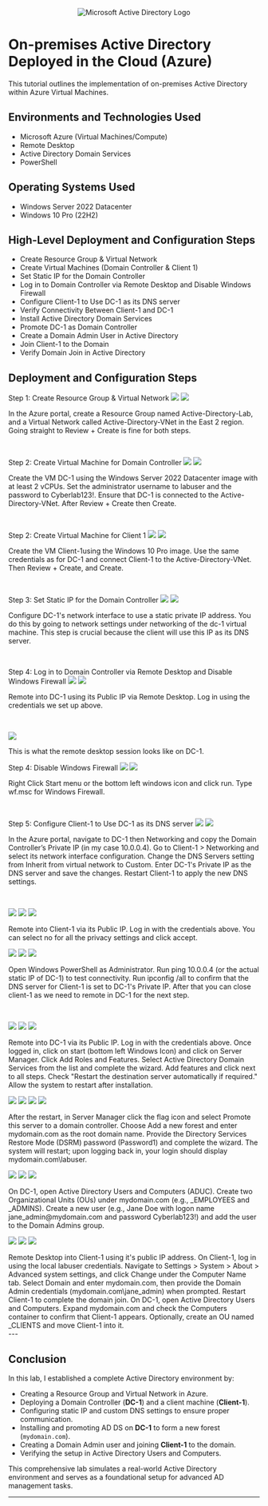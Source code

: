 <p align="center">
<img src="https://i.imgur.com/pU5A58S.png" alt="Microsoft Active Directory Logo"/>
</p>

<h1>On-premises Active Directory Deployed in the Cloud (Azure)</h1>
This tutorial outlines the implementation of on-premises Active Directory within Azure Virtual Machines.<br />



<h2>Environments and Technologies Used</h2>

- Microsoft Azure (Virtual Machines/Compute)
- Remote Desktop
- Active Directory Domain Services
- PowerShell

<h2>Operating Systems Used </h2>

- Windows Server 2022 Datacenter
- Windows 10 Pro (22H2)

<h2>High-Level Deployment and Configuration Steps</h2>

- Create Resource Group & Virtual Network
- Create Virtual Machines (Domain Controller & Client 1)
- Set Static IP for the Domain Controller
- Log in to Domain Controller via Remote Desktop and Disable Windows Firewall
- Configure Client-1 to Use DC-1 as its DNS server
- Verify Connectivity Between Client-1 and DC-1
- Install Active Directory Domain Services
- Promote DC-1 as Domain Controller
- Create a Domain Admin User in Active Directory
- Join Client-1 to the Domain
- Verify Domain Join in Active Directory

<h2>Deployment and Configuration Steps</h2>

<p>
 Step 1: Create Resource Group & Virtual Network
 <img src=https://github.com/user-attachments/assets/b997a664-34cc-4fce-9be2-57541b5fd675/>
 <img src=https://github.com/user-attachments/assets/23c3b5d6-6ae7-49cc-b617-3f3b841a7b26/>

</p>
<p>
In the Azure portal, create a Resource Group named Active-Directory-Lab, and a Virtual Network called Active-Directory-VNet in the East 2 region. Going straight to Review + Create is fine for both steps.
</p>
<br />

<p>
 Step 2: Create Virtual Machine for Domain Controller
<img src="https://github.com/user-attachments/assets/f9280da4-9930-4be2-9207-ad19663a865a"/>
<img src="https://github.com/user-attachments/assets/d35b3308-f9e3-40a3-a9b1-8b0f7921b3ec"/>

</p>
<p>
Create the VM DC-1 using the Windows Server 2022 Datacenter image with at least 2 vCPUs. Set the administrator username to labuser and the password to Cyberlab123!. Ensure that DC-1 is connected to the Active-Directory-VNet. After Review + Create then Create.
</p>
<br />

<p>
 Step 2: Create Virtual Machine for Client 1
<img src="https://github.com/user-attachments/assets/41f5e412-44e7-4b00-9be6-ce1d24b9fb0c"/>
<img src="https://github.com/user-attachments/assets/44ca1b34-67f3-4fab-9ecd-83818adaabcd"/>

</p>
<p>
Create the VM Client-1using the Windows 10 Pro image. Use the same credentials as for DC-1 and connect Client-1 to the Active-Directory-VNet. Then Review + Create, and Create.
</p>
<br />

<p>
 Step 3: Set Static IP for the Domain Controller
<img src="https://github.com/user-attachments/assets/d63f75ae-24d7-40fb-82d6-fc0e9929713c"/>
<img src="https://github.com/user-attachments/assets/b7fdf84d-c63c-45e0-bf04-894876f24e56"/>

</p>
<p>
Configure DC-1's network interface to use a static private IP address. You do this by going to network settings under networking of the dc-1 virtual machine. This step is crucial because the client will use this IP as its DNS server.
</p>
<br />

<p>
 Step 4: Log in to Domain Controller via Remote Desktop and Disable Windows Firewall
<img src="https://github.com/user-attachments/assets/9ce98f2c-2e4e-4ac9-8b57-c2bef90ae851"/>
<img src="https://github.com/user-attachments/assets/168044ad-e772-48b6-8166-75a6b0107107"/>

</p>
<p>
Remote into DC-1 using its Public IP via Remote Desktop. Log in using the credentials we set up above.
</p>
<br />

<p>
<img src="https://github.com/user-attachments/assets/463d7708-5e4c-4522-8632-cb0f24b96d5d"/>
<p>
This is what the remote desktop session looks like on DC-1.
</p>
<p>
 Step 4: Disable Windows Firewall
<img src="https://github.com/user-attachments/assets/cc199de1-0369-4a4d-94a3-5f850a6ab6e1"/>
<img src="https://github.com/user-attachments/assets/5961ab1b-9d0a-4e3b-9868-9fc7cca1e4e4"/>
</p>
<p>
Right Click Start menu or the bottom left windows icon and click run. Type wf.msc for Windows Firewall.
</p>
<br />

<p>
 Step 5: Configure Client-1 to Use DC-1 as its DNS server
<img src="https://github.com/user-attachments/assets/7b52e8ec-fb2d-4c5f-a1cf-76039b73e98e"/>
<img src="https://github.com/user-attachments/assets/4af3c22f-4b14-4019-8f81-d1d7847322c1"/>

</p>
<p>
In the Azure portal, navigate to DC-1 then Networking and copy the Domain Controller’s Private IP (in my case 10.0.0.4). Go to Client-1 > Networking and select its network interface configuration. Change the DNS Servers setting from Inherit from virtual network to Custom. Enter DC-1's Private IP as the DNS server and save the changes. Restart Client-1 to apply the new DNS settings.
</p>
<br />

<p>
<img src="https://github.com/user-attachments/assets/0b67fd44-1095-4853-a12c-e859f39fe77f"/>
<img src="https://github.com/user-attachments/assets/b8e73753-f69c-44ec-8c69-5b78b7ba1482"/>
<img src="https://github.com/user-attachments/assets/e63a8ebb-171f-4a2e-9b59-f58fca44f428"/>
</p>
<p>
Remote into Client-1 via its Public IP. Log in with the credentials above. You can select no for all the privacy settings and click accept.
<br />

<p>
<img src="https://github.com/user-attachments/assets/e3c03fb4-1c83-4f28-82fd-3a1626c035b6"/>
<img src="https://github.com/user-attachments/assets/575c0993-f623-4e40-af54-0c77555b6807"/>
<img src="https://github.com/user-attachments/assets/1c8321b0-3ab7-4a74-bbc1-e6863351fc24"/>

</p>
<p>
Open Windows PowerShell as Administrator. Run ping 10.0.0.4 (or the actual static IP of DC-1) to test connectivity. Run ipconfig /all to confirm that the DNS server for Client-1 is set to DC-1's Private IP. After that you can close client-1 as we need to remote in DC-1 for the next step.
</p>
<br />

<p>
<img src="https://github.com/user-attachments/assets/e72392df-829e-479d-b435-b64d215cdf5d"/>
<img src="https://github.com/user-attachments/assets/c87f18d5-fb30-49de-9703-35d89d1a0f6a"/>
<img src="https://github.com/user-attachments/assets/b5614164-101b-420a-b7f2-d699001e9d3a"/>
</p>
<p>
Remote into DC-1 via its Public IP. Log in with the credentials above. Once logged in, click on start (bottom left Windows Icon) and click on Server Manager. Click Add Roles and Features. Select Active Directory Domain Services from the list and complete the wizard. Add features and click next to all steps. Check "Restart the destination server automatically if required." Allow the system to restart after installation.
<br />

<p>
<img src="https://github.com/user-attachments/assets/9627c055-c4b8-4a85-bb07-396c468f29f6"/>
<img src="https://github.com/user-attachments/assets/518e0249-c342-40d8-9f3f-afd4a177689c"/>
<img src="https://github.com/user-attachments/assets/d1108b91-efdf-4584-90e3-11756dc1bf80"/>
<img src="https://github.com/user-attachments/assets/99f8c575-6fb8-452a-b084-ce4adaf66ced"/>
</p>
<p>
After the restart, in Server Manager click the flag icon and select Promote this server to a domain controller. Choose Add a new forest and enter mydomain.com as the root domain name. Provide the Directory Services Restore Mode (DSRM) password (Password1) and complete the wizard. The system will restart; upon logging back in, your login should display mydomain.com\labuser.
<br />

<p>
<img src="https://github.com/user-attachments/assets/bb7fd9f9-e91b-4fe6-8c98-0c019c5c1e2d"/>
<img src="https://github.com/user-attachments/assets/e14cd81c-b1fe-44a2-9c62-59dad229ff7e"/>
<img src="https://github.com/user-attachments/assets/26be7822-10cd-4326-b909-605b68293078"/>
</p>
<p>
On DC-1, open Active Directory Users and Computers (ADUC). Create two Organizational Units (OUs) under mydomain.com (e.g., _EMPLOYEES and _ADMINS). Create a new user (e.g., Jane Doe with logon name jane_admin@mydomain.com and password Cyberlab123!) and add the user to the Domain Admins group.
<br />

<p>
<img src="https://github.com/user-attachments/assets/1ab9b747-38f2-4fb2-8b7b-926999ddf4de"/>
<img src="https://github.com/user-attachments/assets/512d4226-bda4-4043-a150-1ea94d1415fe"/>
<img src="https://github.com/user-attachments/assets/f40100ec-0eb8-46fa-b118-594371373c0a"/>
</p>
<p>
Remote Desktop into Client-1 using it's public IP address. On Client-1, log in using the local labuser credentials. Navigate to Settings > System > About > Advanced system settings, and click Change under the Computer Name tab. Select Domain and enter mydomain.com, then provide the Domain Admin credentials (mydomain.com\jane_admin) when prompted. Restart Client-1 to complete the domain join. On DC-1, open Active Directory Users and Computers. Expand mydomain.com and check the Computers container to confirm that Client-1 appears. Optionally, create an OU named _CLIENTS and move Client-1 into it.
<br />
---

## Conclusion

In this lab, I established a complete Active Directory environment by:

- Creating a Resource Group and Virtual Network in Azure.
- Deploying a Domain Controller (**DC-1**) and a client machine (**Client-1**).
- Configuring static IP and custom DNS settings to ensure proper communication.
- Installing and promoting AD DS on **DC-1** to form a new forest (`mydomain.com`).
- Creating a Domain Admin user and joining **Client-1** to the domain.
- Verifying the setup in Active Directory Users and Computers.

This comprehensive lab simulates a real-world Active Directory environment and serves as a foundational setup for advanced AD management tasks.

---
